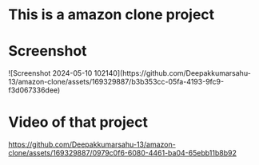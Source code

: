 <h1>This is a amazon clone project</h1>


<h1>Screenshot </h1>
![Screenshot 2024-05-10 102140](https://github.com/Deepakkumarsahu-13/amazon-clone/assets/169329887/b3b353cc-05fa-4193-9fc9-f3d067336dee)


<h1>Video of that project</h1>

https://github.com/Deepakkumarsahu-13/amazon-clone/assets/169329887/0979c0f6-6080-4461-ba04-65ebb11b8b92

